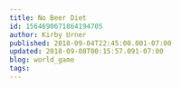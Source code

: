```yaml
---
title: No Beer Diet
id: 1564690671864194705
author: Kirby Urner
published: 2018-09-04T22:45:00.001-07:00
updated: 2018-09-08T00:15:57.091-07:00
blog: world_game
tags: 
---
```


